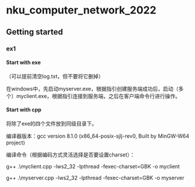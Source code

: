 # nku_computer_network_2022



## Getting started

### ex1

#### Start with exe

（可以提前清空log.txt，但不要将它删掉）

在windows中，先启动myserver.exe，根据指引创建服务端成功后，启动（多个）myclient.exe，根据指引连接到服务端，之后在客户端命令行进行操作。

#### Start with cpp

将除了exe的四个文件放到同级目录下。

编译器版本：gcc version 8.1.0 (x86_64-posix-sjlj-rev0, Built by MinGW-W64 project)

编译命令（根据编码方式灵活选择是否要设置charset）：

g++ .\myclient.cpp -lws2_32 -lpthread -fexec-charset=GBK -o myclient

g++ .\myserver.cpp -lws2_32 -lpthread -fexec-charset=GBK -o myserver